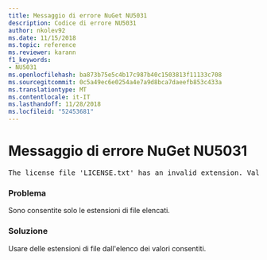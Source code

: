 ```yaml
---
title: Messaggio di errore NuGet NU5031
description: Codice di errore NU5031
author: nkolev92
ms.date: 11/15/2018
ms.topic: reference
ms.reviewer: karann
f1_keywords:
- NU5031
ms.openlocfilehash: ba873b75e5c4b17c987b40c1503813f11133c708
ms.sourcegitcommit: 0c5a49ec6e0254a4e7a9d8bca7daeefb853c433a
ms.translationtype: MT
ms.contentlocale: it-IT
ms.lasthandoff: 11/28/2018
ms.locfileid: "52453681"
---
```

# <a name="nuget-error-nu5031"></a>Messaggio di errore NuGet NU5031
<pre>The license file 'LICENSE.txt' has an invalid extension. Valid options are .txt, .md or none.</pre>

### <a name="issue"></a>Problema

Sono consentite solo le estensioni di file elencati.

### <a name="solution"></a>Soluzione

Usare delle estensioni di file dall'elenco dei valori consentiti. 